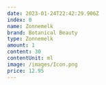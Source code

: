 ```yaml
---
date: 2023-01-24T22:42:29.906Z
index: 0
name: Zonnemelk
brand: Botanical Beauty
type: Zonnemelk
amount: 1
content: 30
contentUnit: ml
image: /images/Icon.png
price: 12.95
---
```

